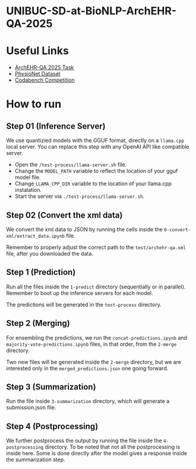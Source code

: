 # UNIBUC-SD-at-BioNLP-ArchEHR-QA-2025

# Useful Links

* [ArchEHR-QA 2025 Task](https://archehr-qa.github.io/)
* [PhysioNet Dataset](https://physionet.org/content/archehr-qa-bionlp-task-2025/1.2/)
* [Codabench Competition](https://www.codabench.org/competitions/5302)

# How to run


## Step 01 (Inference Server)
We use quantizied models with the GGUF format, directly on a `llama.cpp` local server. You can replace this step with any OpenAI API like compatible server.

* Open the `/test-process/llama-server.sh` file.
* Change the `MODEL_PATH` variable to reflect the location of your gguf model file.
* Change `LLAMA_CPP_DIR` variable to the location of your llama.cpp instalation.
* Start the server via `./test-process/llama-server.sh`.

## Step 02 (Convert the xml data)

We convert the xml data to JSON by running the cells inside the `0-convert-xml/extract_data.ipynb` file.

Remember to properly adjust the correct path to the `test/archehr-qa.xml` file, after you downloaded the data.

## Step 1 (Prediction)

Run all the files inside the `1-predict` directory (sequentially or in parallel). Remember to boot up the inference servers for each model.

The predictions will be generated in the `test-process` directory.

## Step 2 (Merging)

For ensembling the predictions, we run the `concat-predictions.ipynb` and `majority-vote-predictions.ipynb` files, in that order, from the `2-merge` directory.

Two new files will be generated inside the `2-merge` directory, but we are interested only in the `merged_predictions.json` one going forward.

## Step 3 (Summarization)

Run the file inside `3-summarization` directory, which will generate a submission.json file.

## Step 4 (Postprocessing)

We further postprocess the output by running the file inside the `4-postprocessing` directory. To be noted that not all the postprocessing is inside here. Some is done directly after the model gives a response inside the summarization step.